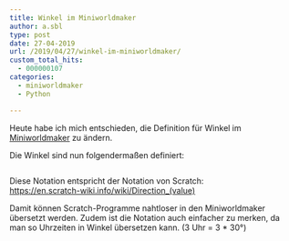 ```yaml
---
title: Winkel im Miniworldmaker
author: a.sbl
type: post
date: 27-04-2019
url: /2019/04/27/winkel-im-miniworldmaker/
custom_total_hits:
  - 000000107
categories:
  - miniworldmaker
  - Python

---
```

 

Heute habe ich mich entschieden, die Definition für Winkel im [Miniworldmaker][1] zu ändern.

Die Winkel sind nun folgendermaßen definiert:<figure class="wp-block-image">

<img src="https://it-teaching.de/wp-content/uploads/2019/04/movement-1024x428.jpg" alt="" class="wp-image-444" srcset="https://it-teaching.de/wp-content/uploads/2019/04/movement-1024x428.jpg 1024w, https://it-teaching.de/wp-content/uploads/2019/04/movement-300x125.jpg 300w, https://it-teaching.de/wp-content/uploads/2019/04/movement-768x321.jpg 768w, https://it-teaching.de/wp-content/uploads/2019/04/movement.jpg 1052w" sizes="(max-width: 1024px) 100vw, 1024px" /></figure> 

Diese Notation entspricht der Notation von Scratch:   
<https://en.scratch-wiki.info/wiki/Direction_(value)> 

Damit können Scratch-Programme nahtloser in den Miniworldmaker übersetzt werden. Zudem ist die Notation auch einfacher zu merken, da man so Uhrzeiten in Winkel übersetzen kann. (3 Uhr = 3 * 30°)

 [1]: http://miniworldmaker.it-teaching.de/